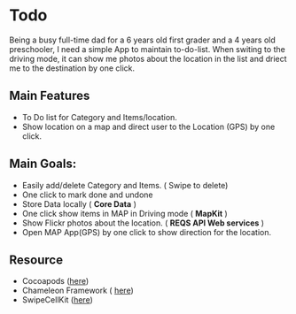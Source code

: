 # Todo
Being a busy full-time dad for a 6 years old first grader and a 4 years old preschooler, I need a simple App to maintain to-do-list. When switing to the driving mode, it can show me photos about the location in the list and driect me to the destination by one click.  


## Main Features
* To Do list for Category and Items/location.
* Show location on a map and direct user to the Location (GPS) by one click.


## Main Goals:
* Easily add/delete Category and Items. ( Swipe to delete)
* One click to mark done and undone
* Store Data locally ( **Core Data** )
* One click show items in MAP in Driving mode ( **MapKit** )
* Show Flickr photos about the location. ( **REQS API Web services** )
* Open MAP App(GPS) by one click to show direction for the location.

## Resource
* Cocoapods ([here](https://cocoapods.org/))
* Chameleon Framework ( [here](https://github.com/ViccAlexander/Chameleon))
* SwipeCellKit ([here](https://github.com/SwipeCellKit/SwipeCellKit))
